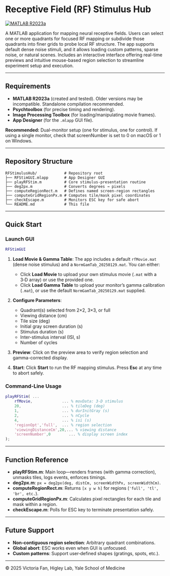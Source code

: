 # Receptive Field (RF) Stimulus Hub

[![MATLAB R2023a](https://img.shields.io/badge/MATLAB-R2023a-blue)](https://www.mathworks.com/products/matlab.html)

A MATLAB application for mapping neural receptive fields. Users can select one or more quadrants for focused RF mapping or subdivide those quadrants into finer grids to probe local RF structure. The app supports default dense noise stimuli, and it allows loading custom patterns, sparse noise, or natural scenes. Includes an interactive interface offering real-time previews and intuitive mouse-based region selection to streamline experiment setup and execution.

---

## Requirements

* **MATLAB R2023a** (created and tested). Older versions may be incompatible. Standalone compilation recommended.
* **Psychtoolbox** (for precise timing and rendering).
* **Image Processing Toolbox** (for loading/manipulating movie frames).
* **App Designer** (for the `.mlapp` GUI file).
  
**Recommended:** Dual-monitor setup (one for stimulus, one for control). If using a single monitor, check that screenNumber is set to 0 on macOS or 1 on Windows.

---

## Repository Structure

```plaintext
RFStimulusHub/            # Repository root
├── RFStimGUI.mlapp       # App Designer GUI
├── playRFStim.m          # Core stimulus-presentation routine
├── deg2px.m              # Converts degrees → pixels
├── computeRegionRect.m   # Defines named screen-region rectangles
├── computeGridRegionPx.m # Computes tile/mask pixel coordinates
├── checkEscape.m         # Monitors ESC key for safe abort
└── README.md             # This file
```

---

## Quick Start

### Launch GUI

```matlab
RFStimGUI
```

1. **Load Movie & Gamma Table**: The app includes a default `rfMovie.mat` (dense noise stimulus) and a `NormGamTab_20250129.mat`. You can either:

   * Click **Load Movie** to upload your own stimulus movie (`.mat` with a 3‑D array) or use the provided one.
   * Click **Load Gamma Table** to upload your monitor’s gamma calibration (`.mat`), or use the default `NormGamTab_20250129.mat` supplied.
2. **Configure Parameters**:

   * Quadrant(s) selected from 2×2, 3×3, or full
   * Viewing distance (cm)
   * Tile size (deg)
   * Initial gray screen duration (s)
   * Stimulus duration (s)
   * Inter-stimulus interval (ISI, s)
   * Number of cycles
3. **Preview**: Click on the preview area to verify region selection and gamma-corrected display.
4. **Start**: Click **Start** to run the RF mapping stimulus. Press **Esc** at any time to abort safely.

### Command‐Line Usage

```matlab
playRFStim( ...
    rfMovie,             ... % movData: 3-D stimulus 
    20,                  ... % tileDeg (deg)
    1,                   ... % durInitGray (s)
    2,                   ... % nCycle
    4,                   ... % isi (s)
    'regionOpt','full',  ... % region selection
    'viewingDistanceCm',20,... % viewing distance
    'screenNumber',0        ... % display screen index
);
```

---

## Function Reference

* **playRFStim.m**: Main loop—renders frames (with gamma correction), unmasks tiles, logs events, enforces timings.
* **deg2px.m**: `px = deg2px(deg, distCm, screenWidthPx, screenWidthCm)`.
* **computeRegionRect.m**: Returns `[x y w h]` for regions (`'full', 'tl', 'br', etc.`).
* **computeGridRegionPx.m**: Calculates pixel rectangles for each tile and mask within a region.
* **checkEscape.m**: Polls for ESC key to terminate presentation safely.

---

## Future Support

* **Non‑contiguous region selection**: Arbitrary quadrant combinations.
* **Global abort**: ESC works even when GUI is unfocused.
* **Custom patterns**: Support user‑defined shapes (gratings, spots, etc.).

---

© 2025 Victoria Fan, Higley Lab, Yale School of Medicine
